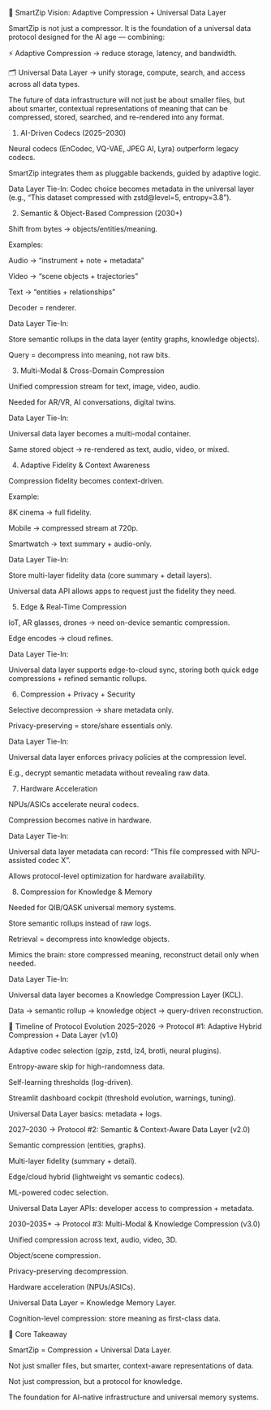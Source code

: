 🌌 SmartZip Vision: Adaptive Compression + Universal Data Layer

SmartZip is not just a compressor.
It is the foundation of a universal data protocol designed for the AI age — combining:

⚡ Adaptive Compression → reduce storage, latency, and bandwidth.

🗂 Universal Data Layer → unify storage, compute, search, and access across all data types.

The future of data infrastructure will not just be about smaller files, but about smarter, contextual representations of meaning that can be compressed, stored, searched, and re-rendered into any format.

1. AI-Driven Codecs (2025–2030)

Neural codecs (EnCodec, VQ-VAE, JPEG AI, Lyra) outperform legacy codecs.

SmartZip integrates them as pluggable backends, guided by adaptive logic.

Data Layer Tie-In: Codec choice becomes metadata in the universal layer (e.g., “This dataset compressed with zstd@level=5, entropy=3.8”).

2. Semantic & Object-Based Compression (2030+)

Shift from bytes → objects/entities/meaning.

Examples:

Audio → “instrument + note + metadata”

Video → “scene objects + trajectories”

Text → “entities + relationships”

Decoder = renderer.

Data Layer Tie-In:

Store semantic rollups in the data layer (entity graphs, knowledge objects).

Query = decompress into meaning, not raw bits.

3. Multi-Modal & Cross-Domain Compression

Unified compression stream for text, image, video, audio.

Needed for AR/VR, AI conversations, digital twins.

Data Layer Tie-In:

Universal data layer becomes a multi-modal container.

Same stored object → re-rendered as text, audio, video, or mixed.

4. Adaptive Fidelity & Context Awareness

Compression fidelity becomes context-driven.

Example:

8K cinema → full fidelity.

Mobile → compressed stream at 720p.

Smartwatch → text summary + audio-only.

Data Layer Tie-In:

Store multi-layer fidelity data (core summary + detail layers).

Universal data API allows apps to request just the fidelity they need.

5. Edge & Real-Time Compression

IoT, AR glasses, drones → need on-device semantic compression.

Edge encodes → cloud refines.

Data Layer Tie-In:

Universal data layer supports edge-to-cloud sync, storing both quick edge compressions + refined semantic rollups.

6. Compression + Privacy + Security

Selective decompression → share metadata only.

Privacy-preserving = store/share essentials only.

Data Layer Tie-In:

Universal data layer enforces privacy policies at the compression level.

E.g., decrypt semantic metadata without revealing raw data.

7. Hardware Acceleration

NPUs/ASICs accelerate neural codecs.

Compression becomes native in hardware.

Data Layer Tie-In:

Universal data layer metadata can record: “This file compressed with NPU-assisted codec X”.

Allows protocol-level optimization for hardware availability.

8. Compression for Knowledge & Memory

Needed for QIB/QASK universal memory systems.

Store semantic rollups instead of raw logs.

Retrieval = decompress into knowledge objects.

Mimics the brain: store compressed meaning, reconstruct detail only when needed.

Data Layer Tie-In:

Universal data layer becomes a Knowledge Compression Layer (KCL).

Data → semantic rollup → knowledge object → query-driven reconstruction.

📅 Timeline of Protocol Evolution
2025–2026 → Protocol #1: Adaptive Hybrid Compression + Data Layer (v1.0)

Adaptive codec selection (gzip, zstd, lz4, brotli, neural plugins).

Entropy-aware skip for high-randomness data.

Self-learning thresholds (log-driven).

Streamlit dashboard cockpit (threshold evolution, warnings, tuning).

Universal Data Layer basics: metadata + logs.

2027–2030 → Protocol #2: Semantic & Context-Aware Data Layer (v2.0)

Semantic compression (entities, graphs).

Multi-layer fidelity (summary + detail).

Edge/cloud hybrid (lightweight vs semantic codecs).

ML-powered codec selection.

Universal Data Layer APIs: developer access to compression + metadata.

2030–2035+ → Protocol #3: Multi-Modal & Knowledge Compression (v3.0)

Unified compression across text, audio, video, 3D.

Object/scene compression.

Privacy-preserving decompression.

Hardware acceleration (NPUs/ASICs).

Universal Data Layer = Knowledge Memory Layer.

Cognition-level compression: store meaning as first-class data.

🧭 Core Takeaway

SmartZip = Compression + Universal Data Layer.

Not just smaller files, but smarter, context-aware representations of data.

Not just compression, but a protocol for knowledge.

The foundation for AI-native infrastructure and universal memory systems.
